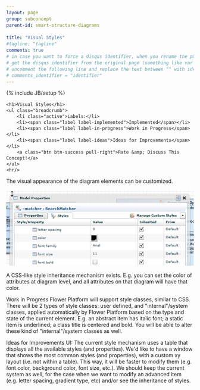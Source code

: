 ```yaml
---
layout: page
group: subconcept
parent-id: smart-structure-diagrams

title: "Visual Styles"
#tagline: "tagline"
comments: true
# in case you want to force a disqus identifier, when you rename the page
# get the disqus identifier from the original page (something like var disqus_identifier = 'ident';),
# uncomment the following line and replace the text between "" with ident
# comments_identifier = "identifier"
---
```

{% include JB/setup %}

<div>

	<h1>Visual Styles</h1>
    <ul class="breadcrumb">
	    <li class="active">Labels:</li>
	    <li><span class="label label-implemented">Implemented</span></li>
	    <li><span class="label label-in-progress">Work in Progress</span></li>
	    <li><span class="label label-ideas">Ideas for Improvements</span></li>
	    <a class="btn btn-success pull-right">Rate &amp; Discuss This Concept!</a>
    </ul>
    <hr/>
</div>

The visual appearance of the diagram elements can be customized.

<p class="text-center">
<img class="img-polaroid" src="styles.png"/>
</p>

A CSS-like style inheritance mechanism exists. E.g. you can set the color of attributes at diagram level, and all attributes on that diagram will have that color.

<span class="label label-in-progress">Work in Progress</span>
Flower Platform will support style classes, similar to CSS. There will be 2 types of style classes: user defined, and "internal"/system classes, applied automatically by Flower Platform based on the type and state of the current element. E.g. an abstract item has italic font; a static item is underlined; a class title is centered and bold. You will be able to alter these kind of "internal"/system classes as well.   

<span class="label label-ideas">Ideas for Improvements</span>
UI: The current style mechanism uses a table that displays all the available styles (and properties). We'd like to have a window that shows the most common styles (and properties), with a custom xy layout (i.e. not within a table). This way, it will be faster to modify them (e.g. font color, background color, font size, etc.). We should keep the current system as well, for the case when we want to modify an advanced item (e.g. letter spacing, gradient type, etc) and/or see the inheritance of styles.